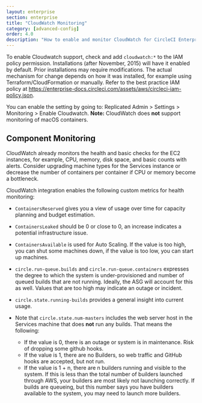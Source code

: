 ```yaml
---
layout: enterprise
section: enterprise
title: "CloudWatch Monitoring"
category: [advanced-config]
order: 4.0
description: "How to enable and monitor CloudWatch for CircleCI Enterprise."
---
```


To enable Cloudwatch support, check and add `cloudwatch:*` to the IAM policy permission.  Installations (after November, 2015) will have it enabled by default.  Prior installations may require modifications.  The actual mechanism for change depends on how it was installed, for example using Terraform/CloudFormation or manually.  Refer to the best practice IAM policy at <https://enterprise-docs.circleci.com/assets/aws/circleci-iam-policy.json>.

You can enable the setting by going to: Replicated Admin > Settings > Monitoring > Enable Cloudwatch. **Note:** CloudWatch does **not** support monitoring of macOS containers.

## Component Monitoring

CloudWatch already monitors the health and basic checks for the EC2 instances, for example, CPU, memory, disk space, and basic counts with alerts. Consider upgrading machine types for the Services instance or decrease the number of containers per container if CPU or memory become a bottleneck.

CloudWatch integration enables the following custom metrics for health monitoring:

 * `ContainersReserved` gives you a view of usage over time for capacity planning and budget estimation.
 * `ContainersLeaked` should be 0 or close to 0, an increase indicates a potential infrastructure issue.
 * `ContainersAvailable` is used for Auto Scaling.  If the value is too high, you can shut some machines down, if the value is too low, you can start up machines.

 * `circle.run-queue.builds` and `circle.run-queue.containers` expresses the degree to which the system is under-provisioned  and number of queued builds that are not running.  Ideally, the ASG will account for this as well.  Values that are too high may indicate an outage or incident.

 * `circle.state.running-builds` provides a general insight into current usage.

 * Note that `circle.state.num-masters` includes the web server host in the Services machine that does **not** run any builds.  That means the following:
   * If the value is 0, there is an outage or system is in maintenance.  Risk of dropping some github hooks.
   * If the value is 1, there are no Builders, so web traffic and GitHub hooks are accepted, but not run.
   * If the value is 1 + n, there are n builders running and visible to the system. If this is less than the total number of builders launched through AWS, your builders are most likely not launching correctly. If builds are queueing, but this number says you have builders available to the system, you may need to launch more builders.
